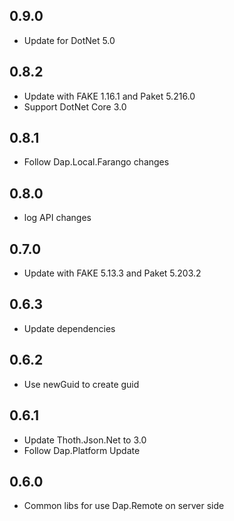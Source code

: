 ## 0.9.0
* Update for DotNet 5.0

## 0.8.2
* Update with FAKE 1.16.1 and Paket 5.216.0
* Support DotNet Core 3.0

## 0.8.1
* Follow Dap.Local.Farango changes

## 0.8.0
* log API changes

## 0.7.0
* Update with FAKE 5.13.3 and Paket 5.203.2

## 0.6.3
* Update dependencies

## 0.6.2
* Use newGuid to create guid

## 0.6.1
* Update Thoth.Json.Net to 3.0
* Follow Dap.Platform Update

## 0.6.0
* Common libs for use Dap.Remote on server side

